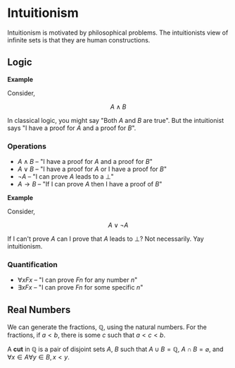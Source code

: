 # Intuitionism

Intuitionism is motivated by philosophical problems. The intuitionists view of infinite sets is that they are human constructions.

## Logic

**Example**

Consider,

$$
    A \wedge B
$$

In classical logic, you might say "Both $A$ and $B$ are true". But the intuitionist says "I have a proof for $A$ and a proof for $B$".

### Operations

* $A \wedge B$ &ndash; "I have a proof for $A$ and a proof for $B$"
* $A \vee B$ &ndash; "I have a proof for $A$ or I have a proof for $B$"
* $\neg A$ &ndash; "I can prove $A$ leads to a $\perp$"
* $A \to B$ &ndash; "If I can prove $A$ then I have a proof of $B$"

**Example**

Consider,

$$
    A \vee \neg A
$$

If I can't prove $A$ can I prove that $A$ leads to $\perp$? Not necessarily. Yay intuitionism.

### Quantification

* $\forall x F x$ &ndash; "I can prove $Fn$ for any number $n$"
* $\exists x F x$ &ndash; "I can prove $Fn$ for some specific $n$"

## Real Numbers

We can generate the fractions, $\mathbb Q$, using the natural numbers. For the fractions, if $a < b$, there is some $c$ such that $a < c < b$.

A **cut** in $\mathbb Q$ is a pair of disjoint sets $A$, $B$ such that $A \cup B = \mathbb Q$, $A \cap B = \varnothing$, and $\forall x \in A \forall y \in B, x < y$.
